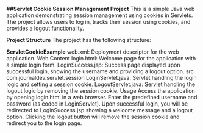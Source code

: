 **##Servlet Cookie Session Management Project**
This is a simple Java web application demonstrating session management using cookies in Servlets. The project allows users to log in, tracks their session using cookies, and provides a logout functionality.

**Project Structure**
The project has the following structure:

**ServletCookieExample**
web.xml: Deployment descriptor for the web application.
Web Content
login.html: Welcome page for the application with a simple login form.
LoginSuccess.jsp: Success page displayed upon successful login, showing the username and providing a logout option.
src
com.journaldev.servlet.session
LoginServlet.java: Servlet handling the login logic and setting a session cookie.
LogoutServlet.java: Servlet handling the logout logic by removing the session cookie.
Usage
Access the application by opening login.html in a web browser.
Enter the predefined username and password (as coded in LoginServlet).
Upon successful login, you will be redirected to LoginSuccess.jsp showing a welcome message and a logout option.
Clicking the logout button will remove the session cookie and redirect you to the login page.
